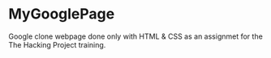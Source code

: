 # MyGooglePage

Google clone webpage done only with HTML & CSS as an assignmet for the The Hacking Project training. 
